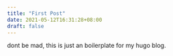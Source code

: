 ```yaml
---
title: "First Post"
date: 2021-05-12T16:31:28+08:00
draft: false
---
```


dont be mad, this is just an boilerplate for my hugo blog.
